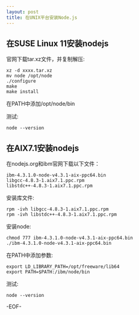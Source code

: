 ```yaml
---
layout: post
title: 在UNIX平台安装Node.js
---
```

## 在SUSE Linux 11安装nodejs
官网下载tar.xz文件，并复制解压: 

    xz -d xxxx.tar.xz
    mv node /opt/node
    ./configure
    make
    make install

在PATH中添加/opt/node/bin 

测试: 

    node --version 

## 在AIX7.1安装nodejs

在nodejs.org和ibm官网下载以下文件：

    ibm-4.3.1.0-node-v4.3.1-aix-ppc64.bin 
    libgcc-4.8.3-1.aix7.1.ppc.rpm 
    libstdc++-4.8.3-1.aix7.1.ppc.rpm 

安装库文件: 

    rpm -ivh libgcc-4.8.3-1.aix7.1.ppc.rpm 
    rpm -ivh libstdc++-4.8.3-1.aix7.1.ppc.rpm 
    
安装node: 

    chmod 777 ibm-4.3.1.0-node-v4.3.1-aix-ppc64.bin 
    ./ibm-4.3.1.0-node-v4.3.1-aix-ppc64.bin 
    
在PATH中添加参数:

    export LD_LIBRARY_PATH=/opt/freeware/lib64 
    export PATH=$PATH:/ibm/node/bin 

测试: 

    node --version 

-EOF-
